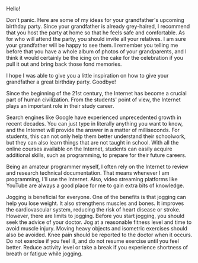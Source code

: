 Hello!

Don't panic. Here are some of my ideas for your grandfather's upcoming birthday party. Since your grandfather is already grey-haired, I recommend that you host the party at home so that he feels safe and comfortable. As for who will attend the party, you should invite all your relatives. I am sure your grandfather will be happy to see them. I remember you telling me before that you have a whole album of photos of your grandparents, and I think it would certainly be the icing on the cake for the celebration if you pull it out and bring back those fond memories.

I hope I was able to give you a little inspiration on how to give your grandfather a great birthday party. Goodbye!





Since the beginning of the 21st century, the Internet has become a crucial part of human civilization. From the students' point of view, the Internet plays an important role in their study career.

Search engines like Google have experienced unprecedented growth in recent decades. You can just type in literally anything you want to know, and the Internet will provide the answer in a matter of milliseconds. For students, this can not only help them better understand their schoolwork, but they can also learn things that are not taught in school. With all the online courses available on the Internet, students can easily acquire additional skills, such as programming, to prepare for their future careers.

Being an amateur programmer myself, I often rely on the Internet to review and research technical documentation. That means whenever I am programming, I'll use the Internet. Also, video streaming platforms like YouTube are always a good place for me to gain extra bits of knowledge.



Jogging is beneficial for everyone. One of the benefits is that jogging can help you lose weight. It also strengthens muscles and bones. It improves the cardiovascular system, reducing the risk of heart disease or stroke. However, there are limits to jogging. Before you start jogging, you should seek the advice of your doctor. Jog at a reasonable fitness level and time to avoid muscle injury. Moving heavy objects and isometric exercises should also be avoided. Knee pain should be reported to the doctor when it occurs. Do not exercise if you feel ill, and do not resume exercise until you feel better. Reduce activity level or take a break if you experience shortness of breath or fatigue while jogging.